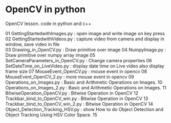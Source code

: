 # OpenCV in python
OpenCV lesson. code in python and c++  
  
01 GettingStartedwithImages.py : open image and write image on key press  
02 GettingStartedwithVideos.py : capture video from camera and display in window, save video in file  
03 Drawing_in_OpenCV.py        :  Draw primitive over image
04 NumpyImage.py               :  Draw primitive over numpy array image
05 SetCameraParameters_in_OpenCV.py : Change camera properties
06 SetDateTime_on_LiveVideo.py :  display date time on Live video also display frame size
07 MouseEvent_OpenCV.py        : mouse event in opencv
08 MouseEvent_OpenCV_2.py      : more mouse event in opencv
09 Operations_on_Images.py     : Basic and Arithmetic Operations on Images. 
10 Operations_on_Images_2.py   : Basic and Arithmetic Operations on Images. 
11 BitwiseOperation_OpenCV.py  : Bitwise Operation in OpenCV 
12 Trackbar_bind_to_OpenCV_win.py  : Bitwise Operation in OpenCV 
13 Trackbar_bind_to_OpenCV_win_2.py : Bitwise Operation in OpenCV 
14 Object_Detection_Tracking_HSV.py : show How to do Object Detection and Object Tracking Using HSV Color Space. 
15


